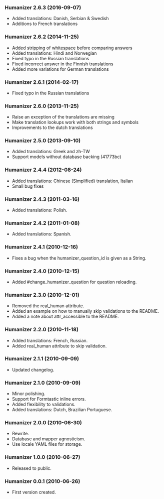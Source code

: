 ### Humanizer 2.6.3 (2016-09-07)

* Added translations: Danish, Serbian & Swedish
* Additions to French translations

### Humanizer 2.6.2 (2014-11-25)

* Added stripping of whitespace before comparing answers
* Added translations: Hindi and Norwegian
* Fixed typo in the Russian translations
* Fixed incorrect answer in the Finnish translations
* Added more variations for German translations

### Humanizer 2.6.1 (2014-02-17)

* Fixed typo in the Russian translations

### Humanizer 2.6.0 (2013-11-25)

* Raise an exception of the translations are missing
* Make translation lookups work with both strings and symbols
* Improvements to the dutch translations

### Humanizer 2.5.0 (2013-09-10)

* Added translations: Greek and zh-TW
* Support models without database backing (41773bc)

### Humanizer 2.4.4 (2012-08-24)

* Added translations: Chinese (Simplified) translation, Italian
* Small bug fixes

### Humanizer 2.4.3 (2011-03-16)

* Added translations: Polish.

### Humanizer 2.4.2 (2011-01-08)

* Added translations: Spanish.


### Humanizer 2.4.1 (2010-12-16)

* Fixes a bug when the humanizer_question_id is given as a String.


### Humanizer 2.4.0 (2010-12-15)

* Added #change_humanizer_question for question reloading.


### Humanizer 2.3.0 (2010-12-01)

* Removed the real_human attribute.
* Added an example on how to manually skip validations to the README.
* Added a note about attr_accessible to the README.


### Humanizer 2.2.0 (2010-11-18)

* Added translations: French, Russian.
* Added real_human attribute to skip validation.


### Humanizer 2.1.1 (2010-09-09)

* Updated changelog.


### Humanizer 2.1.0 (2010-09-09)

* Minor polishing.
* Support for Formtastic inline errors.
* Added flexibility to validations.
* Added translations: Dutch, Brazilian Portuguese.


### Humanizer 2.0.0 (2010-06-30)

* Rewrite.
* Database and mapper agnosticism.
* Use locale YAML files for storage.


### Humanizer 1.0.0 (2010-06-27)

* Released to public.


### Humanizer 0.0.1 (2010-06-26)

* First version created.
